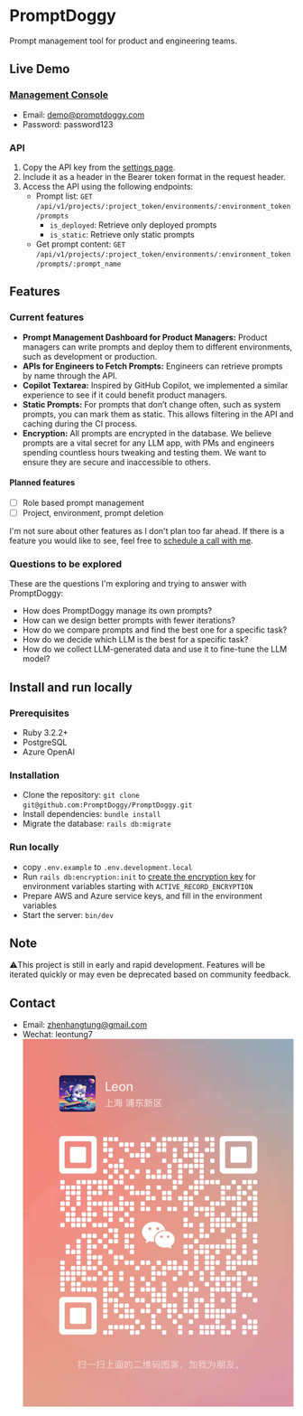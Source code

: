# PromptDoggy
Prompt management tool for product and engineering teams.

## Live Demo
### [Management Console](https://demo.promptdoggy.com/login)
* Email: demo@promptdoggy.com
* Password: password123

### API
1. Copy the API key from the [settings page](https://demo.promptdoggy.com/settings).
2. Include it as a header in the Bearer token format in the request header.
3. Access the API using the following endpoints:
   * Prompt list: `GET /api/v1/projects/:project_token/environments/:environment_token/prompts`
     * `is_deployed`: Retrieve only deployed prompts
     * `is_static`: Retrieve only static prompts
   * Get prompt content: `GET /api/v1/projects/:project_token/environments/:environment_token/prompts/:prompt_name`


## Features
### Current features
- **Prompt Management Dashboard for Product Managers:** Product managers can write prompts and deploy them to different environments, such as development or production.
- **APIs for Engineers to Fetch Prompts:** Engineers can retrieve prompts by name through the API.
- **Copilot Textarea:** Inspired by GitHub Copilot, we implemented a similar experience to see if it could benefit product managers.
- **Static Prompts:** For prompts that don’t change often, such as system prompts, you can mark them as static. This allows filtering in the API and caching during the CI process.
- **Encryption:** All prompts are encrypted in the database. We believe prompts are a vital secret for any LLM app, with PMs and engineers spending countless hours tweaking and testing them. We want to ensure they are secure and inaccessible to others.

#### Planned features
- [ ] Role based prompt management
- [ ] Project, environment, prompt deletion

I'm not sure about other features as I don't plan too far ahead. If there is a feature you would like to see, feel free to [schedule a call with me](https://calendly.com/zhenhangtung/promptdoggy-15min).

### Questions to be explored
These are the questions I'm exploring and trying to answer with PromptDoggy:
- How does PromptDoggy manage its own prompts?
- How can we design better prompts with fewer iterations?
- How do we compare prompts and find the best one for a specific task?
- How do we decide which LLM is the best for a specific task?
- How do we collect LLM-generated data and use it to fine-tune the LLM model?

## Install and run locally
### Prerequisites
* Ruby 3.2.2+
* PostgreSQL
* Azure OpenAI

### Installation
* Clone the repository: `git clone git@github.com:PromptDoggy/PromptDoggy.git`
* Install dependencies: `bundle install`
* Migrate the database: `rails db:migrate`

### Run locally
* copy `.env.example` to `.env.development.local`
* Run `rails db:encryption:init` to [create the encryption key](https://guides.rubyonrails.org/active_record_encryption.html) for environment variables starting with `ACTIVE_RECORD_ENCRYPTION`
* Prepare AWS and Azure service keys, and fill in the environment variables
* Start the server: `bin/dev`

## Note
⚠️This project is still in early and rapid development.
Features will be iterated quickly or may even be deprecated based on community feedback.

## Contact
* Email: zhenhangtung@gmail.com
* Wechat: leontung7
![Wechat Contact](readme/ContactWechat.JPG)